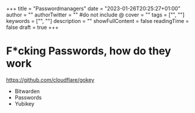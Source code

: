 +++
title = "Passwordmanagers"
date = "2023-01-26T20:25:27+01:00"
author = ""
authorTwitter = "" #do not include @
cover = ""
tags = ["", ""]
keywords = ["", ""]
description = ""
showFullContent = false
readingTime = false
draft = true
+++


# F*cking Passwords, how do they work

https://github.com/cloudflare/gokey
* Bitwarden
* Passwords
* Yubikey

